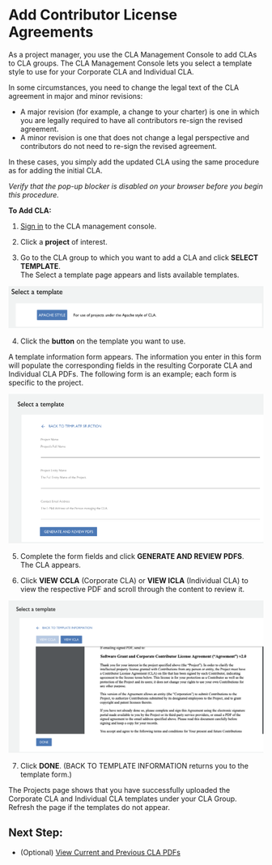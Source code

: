 # Add Contributor License Agreements

As a project manager, you use the CLA Management Console to add CLAs to CLA groups. The CLA Management Console lets you select a template style to use for your Corporate CLA and Individual CLA.

In some circumstances, you need to change the legal text of the CLA agreement in major and minor revisions:

* A major revision \(for example, a change to your charter\) is one in which you are legally required to have all contributors re-sign the revised agreement.
* A minor revision is one that does not change a legal perspective and contributors do not need to re-sign the revised agreement.

In these cases, you simply add the updated CLA using the same procedure as for adding the initial CLA.

_Verify that the pop-up blocker is disabled on your browser before you begin this procedure._

**To Add CLA:**

1. [Sign in](sign-in-to-the-cla-management-console.md) to the CLA management console.

2. Click a **project** of interest.

3. Go to the CLA group to which you want to add a CLA and click **SELECT TEMPLATE**.  
The Select a template page appears and lists available templates.

![CLA Select a template](../../.gitbook/assets/cla-select-a-template-page.png)

4. Click the **button** on the template you want to use.

A template information form appears. The information you enter in this form will populate the corresponding fields in the resulting Corporate CLA and Individual CLA PDFs. The following form is an example; each form is specific to the project.

![CLA Select a template form](../../.gitbook/assets/cla-select-a-template-form.png)

5. Complete the form fields and click **GENERATE AND REVIEW PDFS**.  
The CLA appears.

6. Click **VIEW CCLA** \(Corporate CLA\) or **VIEW ICLA** \(Individual CLA\) to view the respective PDF and scroll through the content to review it.

![CLA PDF content](../../.gitbook/assets/cla-pdf-content.png)

7. Click **DONE**. \(BACK TO TEMPLATE INFORMATION returns you to the template form.\)

The Projects page shows that you have successfully uploaded the Corporate CLA and Individual CLA templates under your CLA Group. Refresh the page if the templates do not appear.

## Next Step: <a id="next-step"></a>

* \(Optional\) [View Current and Previous CLA PDFs](view-current-and-previous-cla-pdfs.md)

